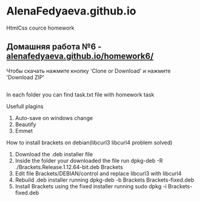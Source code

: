 # AlenaFedyaeva.github.io

HtmlCss cource homework 

## Домашняя работа №6 - [alenafedyaeva.github.io/homework6/](https://github.com/AlenaFedyaeva/alenafedyaeva.github.io/tree/master/homework6)
Чтобы скачать нажмите кнопку 'Clone or Download'  и нажмите 'Download ZIP'


##
In each folder you can find task.txt file with homework task

Usefull plagins
1) Auto-save on windows change 
2) Beautify
3) Emmet

How to install brackets on debian(libcurl3 libcurl4 problem solved)
1) Download the .deb installer file
2) Inside the folder your downloaded the file run dpkg-deb -R ./Brackets.Release.1.12.64-bit.deb Brackets
3) Edit file Brackets/DEBIAN/control and replace libcurl3 with libcurl4
4) Rebuild .deb installer running dpkg-deb -b Brackets Brackets-fixed.deb
5) Install Brackets using the fixed installer running sudo dpkg -i Brackets-fixed.deb
